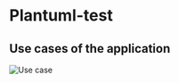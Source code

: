 # Plantuml-test

## Use cases of the application
![Use case](https://www.plantuml.com/plantuml/proxy?cache=no&src=https://arrudalabs.github.io/plantuml-test/usecase.puml)
